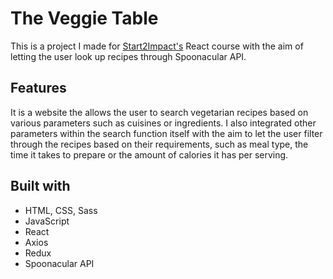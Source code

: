 # The Veggie Table 
This is a project I made for  [Start2Impact's](https://www.start2impact.it/) React course with the aim of letting the user look up recipes through Spoonacular API.

## Features 
It is a website the allows the user to search vegetarian recipes based on various parameters such as cuisines or ingredients. I also integrated other parameters within the search function itself with the aim to let the user filter through the recipes based on their requirements, such as meal type, the time it takes to prepare or the amount of calories it has per serving. 


## Built with 
- HTML, CSS, Sass
- JavaScript
- React
- Axios
- Redux 
- Spoonacular API





